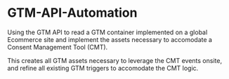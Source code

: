 # GTM-API-Automation

Using the GTM API to read a GTM container implemented on a global Ecommerce site and implement the assets necessary to accomodate a Consent Management Tool (CMT).

This creates all GTM assets necessary to leverage the CMT events onsite, and refine all existing GTM triggers to accomodate the CMT logic.
